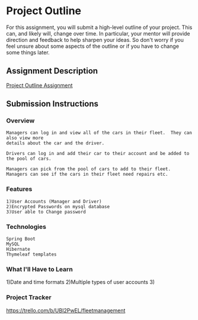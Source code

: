 # Project Outline
For this assignment, you will submit a high-level outline of your project. This can, and likely will, change over time. In particular, your mentor will provide direction and feedback to help sharpen your ideas. So don't worry if you feel unsure about some aspects of the outline or if you have to change some things later.

## Assignment Description
[Project Outline Assignment](https://education.launchcode.org/liftoff/modules/assignments/project-outline)

## Submission Instructions ##

### Overview ###


	Managers can log in and view all of the cars in their fleet.  They can also view more
	details about the car and the driver.

	Drivers can log in and add their car to their account and be added to the pool of cars.

	Managers can pick from the pool of cars to add to their fleet.
	Managers can see if the cars in their fleet need repairs etc.



### Features ###
	1)User Accounts (Manager and Driver)
	2)Encrypted Passwords on mysql database
	3)User able to Change password


### Technologies ###
	Spring Boot
	MySQL
	Hibernate
	Thymeleaf templates


### What I'll Have to Learn ###
1)Date and time formats
2)Multiple types of user accounts
3)

### Project Tracker ###
https://trello.com/b/UBI2PwEL/fleetmanagement